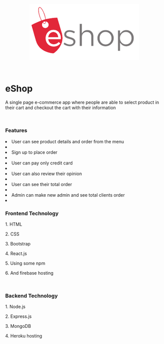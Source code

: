 <p align="center">
  <img src="/src/images/logo/logo.png" width="350" title="hover text">
</p>
<br>
<h1  font-size="30">eShop</h1>
<p>A single page e-commerce app where people are able to select product in their cart and checkout the cart with their information</p>
<br>
<h3>Features</h3>
<li>User can see product details and order from the menu<li>
<li>Sign up to place order<li>
<li>User can pay only credit card<li>
<li>User can also review their opinion<li>
<li>User can see their total order<li>
<li>Admin can make new admin and see total clients order<li>
<br>
<h3>Frontend Technology</h3>
<p>1. HTML</p>
<p>2. CSS</p>
<p>3. Bootstrap</p>
<p>4. React.js</p>
<p>5. Using some npm</p>
<p>6. And firebase hosting</p>
<br>
<h3>Backend Technology</h3>
<p>1. Node.js</p>
<p>2. Express.js</p>
<p>3. MongoDB</p>
<p>4. Heroku hosting</p>
